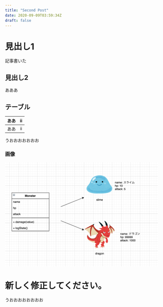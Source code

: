 ```yaml
---
title: "Second Post"
date: 2020-09-09T03:59:34Z
draft: false
---
```


# 見出し1
記事書いた

## 見出し2
あああ

## テーブル
|ああ|ii|
|:--:|:--:|
|ああ|ii|


うおおおおおおお

### 画像
![a](a.png)


# 新しく修正してください。
うおおおおおおおお